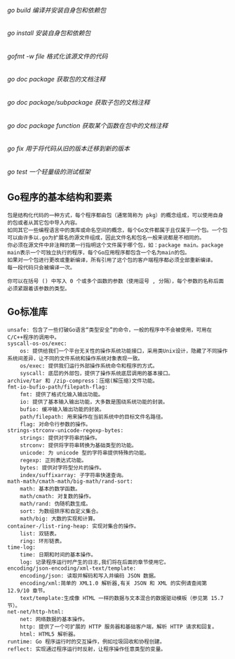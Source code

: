 ###### go build 编译并安装自身包和依赖包
###### go install 安装自身包和依赖包
###### gofmt -w file 格式化该源文件的代码
###### go doc package 获取包的文档注释
###### go doc package/subpackage 获取子包的文档注释
###### go doc package function 获取某个函数在包中的文档注释
###### go fix 用于将代码从旧的版本迁移到新的版本
###### go test 一个轻量级的测试框架

## Go程序的基本结构和要素

    包是结构化代码的一种方式，每个程序都由包（通常简称为 pkg）的概念组成，可以使用自身的包或者从其它包中导入内容。            
    如同其它一些编程语言中的类库或命名空间的概念，每个Go文件都属于且仅属于一个包。一个包可以由许多以.go为扩展名的源文件组成，因此文件名和包名一般来说都是不相同的。             
    你必须在源文件中非注释的第一行指明这个文件属于哪个包，如：package main。package main表示一个可独立执行的程序，每个Go应用程序都包含一个名为main的包。
    如果对一个包进行更改或重新编译，所有引用了这个包的客户端程序都必须全部重新编译。
    每一段代码只会被编译一次。
    
    你可以在括号 () 中写入 0 个或多个函数的参数（使用逗号 , 分隔），每个参数的名称后面必须紧跟着该参数的类型。

## Go标准库
    unsafe: 包含了一些打破Go语言“类型安全”的命令，一般的程序中不会被使用，可用在C/C++程序的调用中。
    syscall-os-os/exec:
        os: 提供给我们一个平台无关性的操作系统功能接口，采用类Unix设计，隐藏了不同操作系统间差异，让不同的文件系统和操作系统对象表现一致。
        os/exec: 提供我们运行外部操作系统命令和程序的方式。
        syscall: 底层的外部包，提供了操作系统底层调用的基本接口。
    archive/tar 和 /zip-compress：压缩(解压缩)文件功能。
    fmt-io-bufio-path/filepath-flag:
        fmt: 提供了格式化输入输出功能。
        io: 提供了基本输入输出功能，大多数是围绕系统功能的封装。
        bufio: 缓冲输入输出功能的封装。
        path/filepath: 用来操作在当前系统中的目标文件名路径。
        flag: 对命令行参数的操作。　　
    strings-strconv-unicode-regexp-bytes:
        strings: 提供对字符串的操作。
        strconv: 提供将字符串转换为基础类型的功能。
        unicode: 为 unicode 型的字符串提供特殊的功能。
        regexp: 正则表达式功能。
        bytes: 提供对字符型分片的操作。
        index/suffixarray: 子字符串快速查询。
    math-math/cmath-math/big-math/rand-sort:
        math: 基本的数学函数。
        math/cmath: 对复数的操作。
        math/rand: 伪随机数生成。
        sort: 为数组排序和自定义集合。
        math/big: 大数的实现和计算。 　　
    container-/list-ring-heap: 实现对集合的操作。
        list: 双链表。
        ring: 环形链表。
    time-log:
        time: 日期和时间的基本操作。
        log: 记录程序运行时产生的日志,我们将在后面的章节使用它。
    encoding/json-encoding/xml-text/template:
        encoding/json: 读取并解码和写入并编码 JSON 数据。
        encoding/xml:简单的 XML1.0 解析器,有关 JSON 和 XML 的实例请查阅第 12.9/10 章节。
        text/template:生成像 HTML 一样的数据与文本混合的数据驱动模板（参见第 15.7 节）。
    net-net/http-html:
        net: 网络数据的基本操作。
        http: 提供了一个可扩展的 HTTP 服务器和基础客户端，解析 HTTP 请求和回复。
        html: HTML5 解析器。
    runtime: Go 程序运行时的交互操作，例如垃圾回收和协程创建。
    reflect: 实现通过程序运行时反射，让程序操作任意类型的变量。
